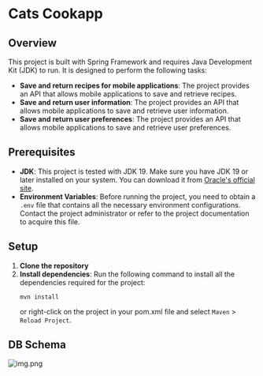 # Cats Cookapp

## Overview

This project is built with Spring Framework and requires Java Development Kit (JDK) to run. It is designed to perform
the following tasks:

- **Save and return recipes for mobile applications**: The project provides an API that allows mobile applications to
  save and retrieve recipes.
- **Save and return user information**: The project provides an API that allows mobile applications to save and retrieve
  user information.
- **Save and return user preferences**: The project provides an API that allows mobile applications to save and retrieve
  user preferences. 

## Prerequisites

- **JDK**: This project is tested with JDK 19. Make sure you have JDK 19 or later installed on your system. You can
  download it from [Oracle's official site](https://www.oracle.com/java/technologies/javase-jdk11-downloads.html).
- **Environment Variables**: Before running the project, you need to obtain a `.env` file that contains all the
  necessary environment configurations. Contact the project administrator or refer to the project documentation to
  acquire this file.

## Setup

1. **Clone the repository**
2. **Install dependencies**: Run the following command to install all the dependencies required for the project:
    ```shell
    mvn install
    ```
   or right-click on the project in your pom.xml file and select `Maven` > `Reload Project`.

## DB Schema

![img.png](img.png) 
